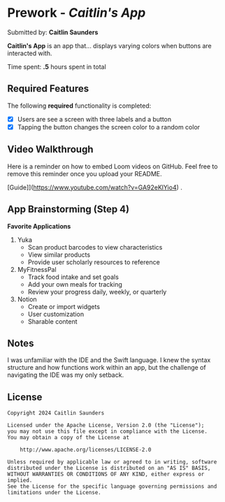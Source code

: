 # Prework - *Caitlin's App*

Submitted by: **Caitlin Saunders**

**Caitlin's App** is an app that... displays varying colors when buttons are interacted with. 

Time spent: **.5** hours spent in total

## Required Features

The following **required** functionality is completed:

- [x] Users are see a screen with three labels and a button
- [x] Tapping the button changes the screen color to a random color
 
## Video Walkthrough

Here is a reminder on how to embed Loom videos on GitHub. Feel free to remove this reminder once you upload your README. 

[Guide]](https://www.youtube.com/watch?v=GA92eKlYio4) .

## App Brainstorming (Step 4)

**Favorite Applications**
1. Yuka
    - Scan product barcodes to view characteristics
    - View similar products 
    - Provide user scholarly resources to reference
2. MyFitnessPal
    - Track food intake and set goals
    - Add your own meals for tracking
    - Review your progress daily, weekly, or quarterly
3. Notion
    - Create or import widgets
    - User customization
    - Sharable content 

## Notes

I was unfamiliar with the IDE and the Swift language. I knew the syntax structure and how functions work within an app, but the challenge of navigating the IDE was my only setback. 

## License

    Copyright 2024 Caitlin Saunders

    Licensed under the Apache License, Version 2.0 (the "License");
    you may not use this file except in compliance with the License.
    You may obtain a copy of the License at

        http://www.apache.org/licenses/LICENSE-2.0

    Unless required by applicable law or agreed to in writing, software
    distributed under the License is distributed on an "AS IS" BASIS,
    WITHOUT WARRANTIES OR CONDITIONS OF ANY KIND, either express or implied.
    See the License for the specific language governing permissions and
    limitations under the License. 
